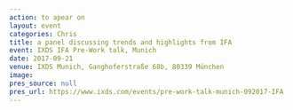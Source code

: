 ```yaml
---
action: to apear on
layout: event
categories: Chris
title: a panel discussing trends and highlights from IFA
event: IXDS IFA Pre-Work talk, Munich
date: 2017-09-21
venue: IXDS Munich, Ganghoferstraße 68b, 80339 München
image:
pres_source: null
pres_url: https://www.ixds.com/events/pre-work-talk-munich-092017-IFA
---
```


